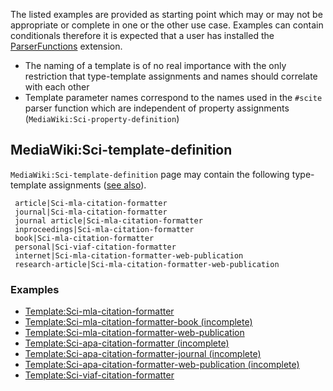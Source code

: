 The listed examples are provided as starting point which may or may not be appropriate
or complete in one or the other use case. Examples can contain conditionals therefore
it is expected that a user has installed the [ParserFunctions][ext:pf] extension.

- The naming of a template is of no real importance with the only restriction that
  type-template assignments and names should correlate with each other
- Template parameter names correspond to the names used in the `#scite` parser
  function which are independent of property assignments (`MediaWiki:Sci-property-definition`)

## MediaWiki:Sci-template-definition

`MediaWiki:Sci-template-definition` page may contain the following type-template
assignments ([see also](03-template-mapping.md)).

```
 article|Sci-mla-citation-formatter
 journal|Sci-mla-citation-formatter
 journal article|Sci-mla-citation-formatter
 inproceedings|Sci-mla-citation-formatter
 book|Sci-mla-citation-formatter
 personal|Sci-viaf-citation-formatter
 internet|Sci-mla-citation-formatter-web-publication
 research-article|Sci-mla-citation-formatter-web-publication
```

### Examples

- [Template:Sci-mla-citation-formatter](tmpl-sci-mla-citation-formatter.mediawiki)
- [Template:Sci-mla-citation-formatter-book (incomplete)](tmpl-sci-mla-citation-formatter.mediawiki)
- [Template:Sci-mla-citation-formatter-web-publication](tmpl-sci-mla-citation-formatter-web-publication.mediawiki)
- [Template:Sci-apa-citation-formatter (incomplete)](tmpl-sci-apa-citation-formatter.mediawiki)
- [Template:Sci-apa-citation-formatter-journal (incomplete)](tmpl-sci-apa-citation-formatter-journal.mediawiki)
- [Template:Sci-apa-citation-formatter-web-publication (incomplete)](tmpl-sci-apa-citation-formatter-web-publication.mediawiki)
- [Template:Sci-viaf-citation-formatter](tmpl-sci-viaf-citation-formatter.mediawiki)


[ext:pf]: https://www.mediawiki.org/wiki/Extension:ParserFunctions
